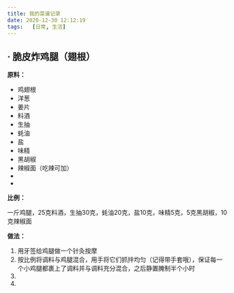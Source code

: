 ```yaml
---
title: 我的菜谱记录
date: 2020-12-30 12:12:19
tags:	[日常, 生活]
---
```


## · **脆皮炸鸡腿（翅根）**

**原料：**

<ul>
    <li>鸡翅根</li>
    <li>洋葱</li>
    <li>姜片</li>
    <li>料酒</li>
    <li>生抽</li>
    <li>蚝油</li>
    <li>盐</li>
    <li>味精</li>
    <li>黑胡椒</li>
    <li>辣椒面（吃辣可加）</li>
    <li></li>
    <li></li>
</ul>

**比例：**

​	一斤鸡腿，25克料酒，生抽30克，蚝油20克，盐10克，味精5克，5克黑胡椒，10克辣椒面

**做法：**

<ol>
    <li>用牙签给鸡腿做一个针灸按摩</li>
    <li>按比例将调料与鸡腿混合，用手将它们抓拌均匀（记得带手套哦），保证每一个小鸡腿都裹上了调料并与调料充分混合，之后静置腌制半个小时</li>
    <li></li>
    <li></li>
</ol>
